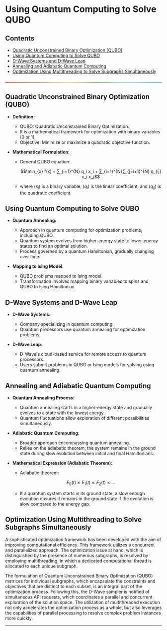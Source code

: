 # Using Quantum Computing to Solve QUBO


## Contents


  - [Quadratic Unconstrained Binary Optimization (QUBO)](#quadratic-unconstrained-binary-optimization-qubo)
  - [Using Quantum Computing to Solve QUBO](#using-quantum-computing-to-solve-qubo-1)
  - [D-Wave Systems and D-Wave Leap](#d-wave-systems-and-d-wave-leap)
  - [Annealing and Adiabatic Quantum Computing](#annealing-and-adiabatic-quantum-computing)
  - [Optimization Using Multithreading to Solve Subgraphs Simultaneously](#optimization-using-multithreading-to-solve-subgraphs-simultaneously)

![-----------------------------------------------------](../Images/rainbow.png)

## Quadratic Unconstrained Binary Optimization (QUBO)

- **Definition:**
  - QUBO: Quadratic Unconstrained Binary Optimization.
  - It is a mathematical framework for optimization with binary variables (0 or 1).
  - Objective: Minimize or maximize a quadratic objective function.

- **Mathematical Formulation:**
  - General QUBO equation:
    
    $$\min_{x} f(x) = ∑_{i=1}^{N} q_i x_i + ∑_{i=1}^{N}∑_{j=i+1}^{N} q_{ij} x_i x_j$$
    
  - where \($x_i$\) is a binary variable, \($q_i$\) is the linear coefficient, and \($q_{ij}$\) is the quadratic coefficient.

## Using Quantum Computing to Solve QUBO

- **Quantum Annealing:**
  - Approach in quantum computing for optimization problems, including QUBO.
  - Quantum system evolves from higher-energy state to lower-energy states to find an optimal solution.
  - Process governed by a quantum Hamiltonian, gradually changing over time.

- **Mapping to Ising Model:**
  - QUBO problems mapped to Ising model.
  - Transformation involves mapping binary variables to spins and QUBO to Ising Hamiltonian.

## D-Wave Systems and D-Wave Leap

- **D-Wave Systems:**
  - Company specializing in quantum computing.
  - Quantum processors use quantum annealing for optimization problems.

- **D-Wave Leap:**
  - D-Wave's cloud-based service for remote access to quantum processors.
  - Users submit problems in QUBO or Ising models for solving using quantum annealing.

## Annealing and Adiabatic Quantum Computing

- **Quantum Annealing Process:**
  - Quantum annealing starts in a higher-energy state and gradually evolves to a state with the lowest energy.
  - Quantum fluctuations allow exploration of different possibilities simultaneously.

- **Adiabatic Quantum Computing:**
  - Broader approach encompassing quantum annealing.
  - Relies on the adiabatic theorem; the system remains in the ground state during slow evolution between initial and final Hamiltonians.

- **Mathematical Expression (Adiabatic Theorem):**
  - Adiabatic theorem:
    
    $$E_0(t) ≤ E_1(t) ≤ E_2(t) ≤ ...$$
    
  - If a quantum system starts in its ground state, a slow enough evolution ensures it remains in the ground state if the evolution is slow compared to the energy gap.

## Optimization Using Multithreading to Solve Subgraphs Simultaneously

A sophisticated optimization framework has been developed with the aim of improving computational efficiency. This framework utilizes a concurrent and parallelized approach. The optimization issue at hand, which is distinguished by the presence of numerous subgraphs, is resolved by employing multithreading, in which a dedicated computational thread is allocated to each unique subgraph.

The formulation of Quantum Unconstrained Binary Optimization (QUBO) matrices for individual subgraphs, which encapsulate the constraints and objectives that are distinct to each subset, is an integral part of the optimization process. Following this, the D-Wave sampler is notified of simultaneous API requests, which coordinates a parallel and concurrent exploration of the solution space. The utilization of multithreaded execution not only accelerates the optimization process as a whole, but also leverages the capabilities of parallel processing to resolve complex problem instances more quickly.


--------------------------------------------
